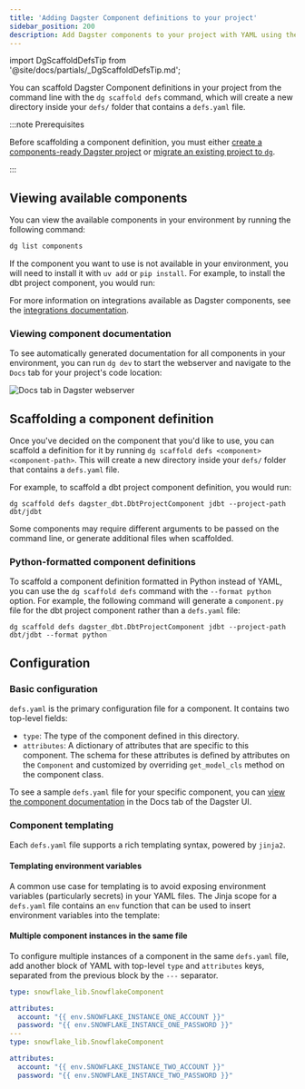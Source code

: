 ```yaml
---
title: 'Adding Dagster Component definitions to your project'
sidebar_position: 200
description: Add Dagster components to your project with YAML using the dg scaffold defs command.
---
```


import DgScaffoldDefsTip from '@site/docs/partials/\_DgScaffoldDefsTip.md';

You can scaffold Dagster Component definitions in your project from the command line with the `dg scaffold defs` command, which will create a new directory inside your `defs/` folder that contains a `defs.yaml` file.

:::note Prerequisites

Before scaffolding a component definition, you must either [create a components-ready Dagster project](/guides/build/projects/creating-a-new-project) or [migrate an existing project to `dg`](/guides/build/projects/moving-to-components/migrating-project).

:::

## Viewing available components

You can view the available components in your environment by running the following command:

```bash
dg list components
```

If the component you want to use is not available in your environment, you will need to install it with `uv add` or `pip install`. For example, to install the dbt project component, you would run:

<Tabs groupId="package-manager">
  <TabItem value="uv" label="uv">
    <CliInvocationExample path="docs_snippets/docs_snippets/guides/components/adding-components-to-project/1-uv-add-dbt.txt" />
  </TabItem>
  <TabItem value="pip" label="pip">
    <CliInvocationExample path="docs_snippets/docs_snippets/guides/components/adding-components-to-project/1-pip-add-dbt.txt" />
  </TabItem>
</Tabs>

For more information on integrations available as Dagster components, see the [integrations documentation](/integrations/libraries).

### Viewing component documentation

To see automatically generated documentation for all components in your environment, you can run `dg dev` to start the webserver and navigate to the `Docs` tab for your project's code location:

<CliInvocationExample contents="dg dev" />

![Docs tab in Dagster webserver](/images/guides/labs/components/docs-in-UI.png)

## Scaffolding a component definition

Once you've decided on the component that you'd like to use, you can scaffold a definition for it by running `dg scaffold defs <component> <component-path>`. This will create a new directory inside your `defs/` folder that contains a `defs.yaml` file.

For example, to scaffold a dbt project component definition, you would run:

```
dg scaffold defs dagster_dbt.DbtProjectComponent jdbt --project-path dbt/jdbt
```

Some components may require different arguments to be passed on the command line, or generate additional files when scaffolded.

<DgScaffoldDefsTip />

### Python-formatted component definitions

To scaffold a component definition formatted in Python instead of YAML, you can use the `dg scaffold defs` command with the `--format python` option. For example, the following command will generate a `component.py` file for the dbt project component rather than a `defs.yaml` file:

```
dg scaffold defs dagster_dbt.DbtProjectComponent jdbt --project-path dbt/jdbt --format python
```

<CliInvocationExample path="docs_snippets/docs_snippets/guides/components/python-components/tree.txt" />

<CodeExample path="docs_snippets/docs_snippets/guides/components/python-components/python-component.py" title="component.py" language="python" />

## Configuration

### Basic configuration

`defs.yaml` is the primary configuration file for a component. It contains two top-level fields:

- `type`: The type of the component defined in this directory.
- `attributes`: A dictionary of attributes that are specific to this component. The schema for these attributes is defined by attributes on the `Component` and customized by overriding `get_model_cls` method on the component class.

To see a sample `defs.yaml` file for your specific component, you can [view the component documentation](#viewing-component-documentation) in the Docs tab of the Dagster UI.

### Component templating

Each `defs.yaml` file supports a rich templating syntax, powered by `jinja2`.

#### Templating environment variables

A common use case for templating is to avoid exposing environment variables (particularly secrets) in your YAML files. The Jinja scope for a `defs.yaml` file contains an `env` function that can be used to insert environment variables into the template:

<CodeExample path="docs_snippets/docs_snippets/guides/components/integrations/fivetran-component/9-customized-component.yaml" title="my_project/defs/fivetran_ingest/defs.yaml" language="yaml" />

#### Multiple component instances in the same file

To configure multiple instances of a component in the same `defs.yaml` file, add another block of YAML with top-level `type` and `attributes` keys, separated from the previous block by the `---` separator.


```yaml
type: snowflake_lib.SnowflakeComponent

attributes:
  account: "{{ env.SNOWFLAKE_INSTANCE_ONE_ACCOUNT }}"
  password: "{{ env.SNOWFLAKE_INSTANCE_ONE_PASSWORD }}"
---
type: snowflake_lib.SnowflakeComponent

attributes:
  account: "{{ env.SNOWFLAKE_INSTANCE_TWO_ACCOUNT }}"
  password: "{{ env.SNOWFLAKE_INSTANCE_TWO_PASSWORD }}"
```

